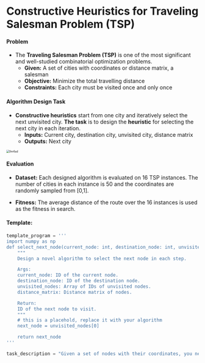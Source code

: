 # **Constructive Heuristics** for **Traveling Salesman Problem (TSP)**

#### **Problem** 

+ The **Traveling Salesman Problem (TSP)** is one of the most significant and well-studied combinatorial optimization problems. 
  + **Given:** A set of cities with coordinates or distance matrix, a salesman
  + **Objective:** Minimize the total travelling distance 
  + **Constraints:** Each city must be visited once and only once

#### Algorithm Design Task

+ **Constructive heuristics** start from one city and iteratively select the next unvisited city. **The task** is to design the **heuristic** for selecting the next city in each iteration.
  + **Inputs:** Current city, destination city, unvisited city, distance matrix
  + **Outputs:** Next city

<img src="./tsp_construct.png" alt="llm4ad" style="zoom:50%;" />

#### Evaluation

+ **Dataset:** Each designed algorithm is evaluated on 16 TSP instances. The number of cities in each instance is 50 and the coordinates are randomly sampled from [0,1]. 

+ **Fitness:** The average distance of the route over the 16 instances is used as the fitness in search.

#### Template: 

```python
template_program = '''
import numpy as np
def select_next_node(current_node: int, destination_node: int, unvisited_nodes: np.ndarray, distance_matrix: np.ndarray) -> int: 
    """
    Design a novel algorithm to select the next node in each step.

    Args:
    current_node: ID of the current node.
    destination_node: ID of the destination node.
    unvisited_nodes: Array of IDs of unvisited nodes.
    distance_matrix: Distance matrix of nodes.

    Return:
    ID of the next node to visit.
    """
    # this is a placehold, replace it with your algorithm
    next_node = unvisited_nodes[0]

    return next_node
'''

task_description = "Given a set of nodes with their coordinates, you need to find the shortest route that visits each node once and returns to the starting node. The task can be solved step-by-step by starting from the current node and iteratively choosing the next node. Help me design a novel algorithm that is different from the algorithms in literature to select the next node in each step."

```

